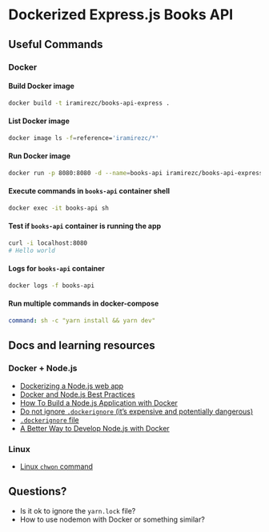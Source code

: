 # Dockerized Express.js Books API

## Useful Commands

### Docker

#### Build Docker image

```sh
docker build -t iramirezc/books-api-express .
```

#### List Docker image

```sh
docker image ls -f=reference='iramirezc/*'
```

#### Run Docker image

```sh
docker run -p 8080:8080 -d --name=books-api iramirezc/books-api-express
```

#### Execute commands in `books-api` container shell

```sh
docker exec -it books-api sh
```

#### Test if `books-api` container is running the app

```sh
curl -i localhost:8080
# Hello world
```

#### Logs for `books-api` container

```sh
docker logs -f books-api
```

#### Run multiple commands in docker-compose

```yaml
command: sh -c "yarn install && yarn dev"
```

## Docs and learning resources

### Docker + Node.js

* [Dockerizing a Node.js web app](https://nodejs.org/en/docs/guides/nodejs-docker-webapp/)
* [Docker and Node.js Best Practices](https://github.com/nodejs/docker-node/blob/master/docs/BestPractices.md#cmd)
* [How To Build a Node.js Application with Docker](https://www.digitalocean.com/community/tutorials/how-to-build-a-node-js-application-with-docker)
* [Do not ignore `.dockerignore` (it’s expensive and potentially dangerous)](https://codefresh.io/docker-tutorial/not-ignore-dockerignore/)
* [`.dockerignore` file](https://docs.docker.com/engine/reference/builder/#dockerignore-file)
* [A Better Way to Develop Node.js with Docker](https://hackernoon.com/a-better-way-to-develop-node-js-with-docker-cd29d3a0093)

### Linux

* [Linux `chwon` command](https://linuxize.com/post/linux-chown-command/)

## Questions?

* Is it ok to ignore the `yarn.lock` file?
* How to use nodemon with Docker or something similar?